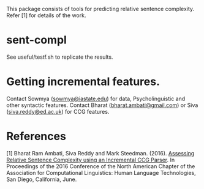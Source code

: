 This package consists of tools for predicting relative sentence complexity. Refer [1] for details of the work.

# sent-compl
See useful/testf.sh to replicate the results.

# Getting incremental features.
Contact Sowmya (sowmya@iastate.edu) for data, Psycholinguistic and other syntactic features.
Contact Bharat (bharat.ambati@gmail.com) or Siva (siva.reddy@ed.ac.uk) for CCG features.

# References
[1] Bharat Ram Ambati, Siva Reddy and Mark Steedman. (2016). [Assessing Relative Sentence Complexity using an Incremental CCG Parser](http://sivareddy.in/papers/ambati2016assessing.pdf). In Proceedings of the 2016 Conference of the North American Chapter of the Association for Computational Linguistics: Human Language Technologies, San Diego, California, June.
